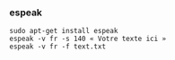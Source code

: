 
### espeak
```
sudo apt-get install espeak
espeak -v fr -s 140 « Votre texte ici »
espeak -v fr -f text.txt
```